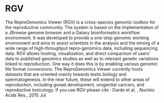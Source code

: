 # RGV
The ReproGenomics Viewer (RGV) is a cross-species genomic toolbox for the reproductive community. The system is based on the implementation of a JBrowse genome browser and a Galaxy bioinformatics workflow environment. It was developed to provide a one-stop genomic working environment and aims to assist scientists in the analysis and the mining of a wide range of high-throughput repro-genomics data, including sequencing data.  RGV allows hosting, visualization, and direct comparison of users’ data to published genomics studies as well as to relevant genetic variations linked to reproduction. One way it does this is by enabling various genomic file format conversions.  The ReproGenomics Viewer currently hosts datasets that are oriented mainly towards testis biology and spermatogenesis. In the near future, these will extend to other areas of reproduction, including gonad development, urogenital cancers, and reproductive toxicology. If you use RGV please cite : Darde et al. , Nucleic Acids Res., 2015 Jul
